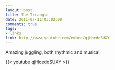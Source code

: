 ```yaml
--- 
layout: post
title: The Triangle
date: 2011-07-11T03:02:00
comments: true
tags:
- links
link: http://www.youtube.com/embed/qjHoedoSUXY
---
```

Amazing juggling, both rhythmic and musical.

{{< youtube qjHoedoSUXY >}}
